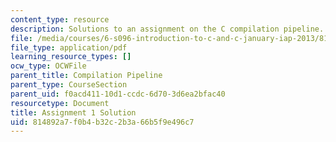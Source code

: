 ```yaml
---
content_type: resource
description: Solutions to an assignment on the C compilation pipeline.
file: /media/courses/6-s096-introduction-to-c-and-c-january-iap-2013/814892a7f0b4b32c2b3a66b5f9e496c7_MIT6_S096_IAP13_assn1_sol.pdf
file_type: application/pdf
learning_resource_types: []
ocw_type: OCWFile
parent_title: Compilation Pipeline
parent_type: CourseSection
parent_uid: f0acd411-10d1-ccdc-6d70-3d6ea2bfac40
resourcetype: Document
title: Assignment 1 Solution
uid: 814892a7-f0b4-b32c-2b3a-66b5f9e496c7
---
```

